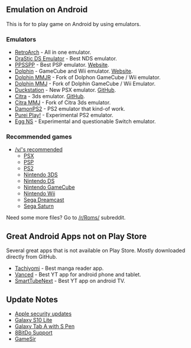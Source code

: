 ## Emulation on Android

This is for to play game on Android by using emulators.

### Emulators

- [RetroArch](https://www.retroarch.com/?page=platforms) - All in one emulator.
- [DraStic DS Emulator](https://play.google.com/store/apps/details?id=com.dsemu.drastic) - Best NDS emulator.
- [PPSSPP](https://play.google.com/store/apps/details?id=org.ppsspp.ppssppgold) - Best PSP emulator. [Website](https://www.ppsspp.org/downloads.html).
- [Dolphin](https://play.google.com/store/apps/details?id=org.dolphinemu.dolphinemu) - GameCube and Wii emulator. [Website](https://dolphin-emu.org/download/).
- [Dolphin MMJR](https://github.com/Bankaimaster999/dolphin/releases) - Fork of Dolphon GameCube / Wii emulator. 
- [Dolphin MMJ](https://github.com/weihuoya/dolphin/releases) - Fork of Dolphin GameCube / Wii Emulator.
- [Duckstation](https://play.google.com/store/apps/details?id=com.github.stenzek.duckstation) - New PSX emulator. [GitHub](https://github.com/stenzek/duckstation/releases).
- [Citra](https://play.google.com/store/apps/details?id=org.citra.citra_emu) - 3ds emulator. [GitHub](https://github.com/citra-emu/citra-android/releases/).
- [Citra MMJ](https://github.com/weihuoya/citra/releases) - Fork of Citra 3ds emulator.
- [DamonPS2](https://play.google.com/store/apps/details?id=com.damonplay.damonps2.free) - PS2 emulator that kind-of work.
- [Purei Play!](https://purei.org/downloads.php) - Experimental PS2 emulator.
- [Egg NS](https://eggns.wordpress.com/) - Experimental and questionable Switch emulator.

### Recommended games

- [/v/'s recommended](https://vsrecommendedgames.fandom.com/wiki/V/%27s_Recommended_Games_Wiki)
  - [PSX](https://vsrecommendedgames.fandom.com/wiki/PlayStation)
  - [PSP](https://vsrecommendedgames.fandom.com/wiki/PlayStation_Portable)
  - [PS2](https://vsrecommendedgames.fandom.com/wiki/PlayStation_2)
  - [Nintendo 3DS](https://vsrecommendedgames.fandom.com/wiki/Nintendo_3DS)
  - [Nintendo DS](https://vsrecommendedgames.fandom.com/wiki/Nintendo_DS)
  - [Nintendo GameCube](https://vsrecommendedgames.fandom.com/wiki/Gamecube)
  - [Nintendo Wii](https://vsrecommendedgames.fandom.com/wiki/Wii)
  - [Sega Dreamcast](https://vsrecommendedgames.fandom.com/wiki/Dreamcast)
  - [Sega Saturn](https://vsrecommendedgames.fandom.com/wiki/Saturn)

Need some more files? Go to [/r/Roms/](https://www.reddit.com/r/Roms/) subreddit.

## Great Android Apps not on Play Store

Several great apps that is not available on Play Store.
Mostly downloaded directly from GitHub.

- [Tachiyomi](https://github.com/tachiyomiorg/tachiyomi/releases) - Best manga reader app.
- [Vanced](https://github.com/YTVanced/VancedManager/releases) - Best YT app for android phone and tablet.
- [SmartTubeNext](https://github.com/yuliskov/SmartTubeNext) - Best YT app on android TV.

## Update Notes

- [Apple security updates](https://support.apple.com/en-us/HT201222)
- [Galaxy S10 Lite](https://doc.samsungmobile.com/sm-g770f/phe/doc.html)
- [Galaxy Tab A with S Pen](https://doc.samsungmobile.com/SM-P205/XTC/doc.html)
- [8BitDo Support](https://support.8bitdo.com)
- [GameSir](https://www.gamesir.hk/pages/gamesir-app)
